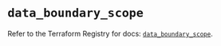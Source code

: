 # `data_boundary_scope`

Refer to the Terraform Registry for docs: [`data_boundary_scope`](https://registry.terraform.io/providers/hashicorp/boundary/1.1.15/docs/data-sources/scope).
